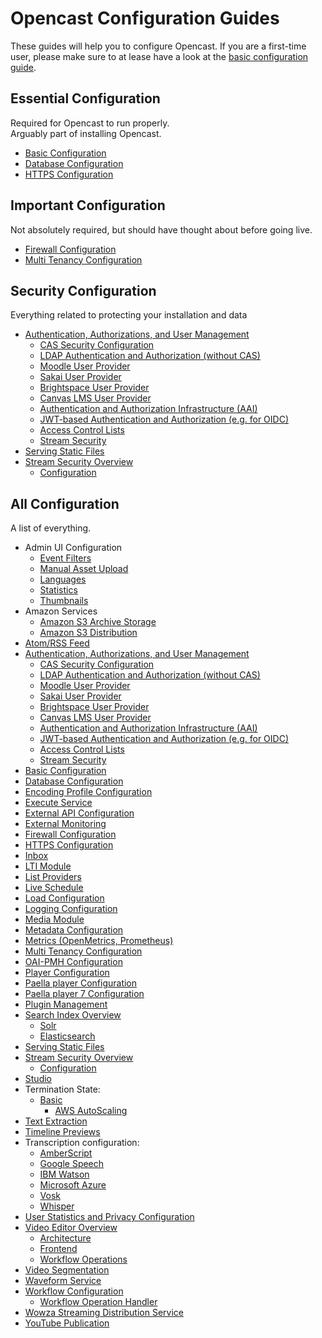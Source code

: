 Opencast Configuration Guides
=============================

These guides will help you to configure Opencast. If you are a first-time user, please make sure to at lease have a look
at the [basic configuration guide](basic.md).


Essential Configuration
-----------------------

Required for Opencast to run properly.  
Arguably part of installing Opencast.

- [Basic Configuration](basic.md)
- [Database Configuration](database.md)
- [HTTPS Configuration](https/index.md)


Important Configuration
-----------------------

Not absolutely required, but should have thought about before going live.

- [Firewall Configuration](firewall.md)
- [Multi Tenancy Configuration](multi.tenancy.md)

Security Configuration
----------------------

Everything related to protecting your installation and data 
- [Authentication, Authorizations, and User Management](security.md)
    - [CAS Security Configuration](security.cas.md)
    - [LDAP Authentication and Authorization (without CAS)](security.ldap.md)
    - [Moodle User Provider](security.user.moodle.md)
    - [Sakai User Provider](security.user.sakai.md)
    - [Brightspace User Provider](security.user.brightspace.md)
    - [Canvas LMS User Provider](security.user.canvas.md)
    - [Authentication and Authorization Infrastructure (AAI)](security.aai.md)
    - [JWT-based Authentication and Authorization (e.g. for OIDC)](security.jwt.md)
    - [Access Control Lists](acl.md)
    - [Stream Security](stream-security/stream-security-config.md)
- [Serving Static Files](serving-static-files.md)
- [Stream Security Overview](stream-security/stream-security-overview.md)
  - [Configuration](stream-security/stream-security-config.md)

All Configuration
---------------------

A list of everything.

- Admin UI Configuration
    - [Event Filters](admin-ui/event-filters.md)
    - [Manual Asset Upload](admin-ui/asset-upload.md)
    - [Languages](admin-ui/languages.md)
    - [Statistics](admin-ui/statistics.md)
    - [Thumbnails](admin-ui/thumbnails.md)
- Amazon Services
    - [Amazon S3 Archive Storage](awss3archive.md)
    - [Amazon S3 Distribution](awss3distribution.md)
- [Atom/RSS Feed](atomrss.md)
- [Authentication, Authorizations, and User Management](security.md)
    - [CAS Security Configuration](security.cas.md)
    - [LDAP Authentication and Authorization (without CAS)](security.ldap.md)
    - [Moodle User Provider](security.user.moodle.md)
    - [Sakai User Provider](security.user.sakai.md)
    - [Brightspace User Provider](security.user.brightspace.md)
    - [Canvas LMS User Provider](security.user.canvas.md)
    - [Authentication and Authorization Infrastructure (AAI)](security.aai.md)
    - [JWT-based Authentication and Authorization (e.g. for OIDC)](security.jwt.md)
    - [Access Control Lists](acl.md)
    - [Stream Security](stream-security/stream-security-config.md)
- [Basic Configuration](basic.md)
- [Database Configuration](database.md)
- [Encoding Profile Configuration](encoding.md)
- [Execute Service](execute.md)
- [External API Configuration](external-api.md)
- [External Monitoring](monitoring.md)
- [Firewall Configuration](firewall.md)
- [HTTPS Configuration](https/index.md)
- [Inbox](inbox.md)
- [LTI Module](ltimodule.md)
- [List Providers](listproviders.md)
- [Live Schedule](liveschedule.md)
- [Load Configuration](load.md)
- [Logging Configuration](log.md)
- [Media Module](mediamodule.configuration.md)
- [Metadata Configuration](metadata.md)
- [Metrics (OpenMetrics, Prometheus)](metrics.md)
- [Multi Tenancy Configuration](multi.tenancy.md)
- [OAI-PMH Configuration](oaipmh.md)
- [Player Configuration](player.configuration.md)
- [Paella player Configuration](paella.player/configuration.md)
- [Paella player 7 Configuration](paella.player7/configuration.md)
- [Plugin Management](plugin-management.md)
- [Search Index Overview](searchindex/index.md)
    - [Solr](searchindex/solr.md)
    - [Elasticsearch](searchindex/elasticsearch.md)
- [Serving Static Files](serving-static-files.md)
- [Stream Security Overview](stream-security/stream-security-overview.md)
    -  [Configuration](stream-security/stream-security-config.md)
- [Studio](studio.md)
- Termination State:
    - [Basic](terminationstate.md)
      - [AWS AutoScaling](terminationstate.aws.autoscaling.md)
- [Text Extraction](textextraction.md)
- [Timeline Previews](timelinepreviews.md)
- Transcription configuration:
    - [AmberScript](configuration/transcription.configuration/amberscripttranscripts.md)
    - [Google Speech](configuration/transcription.configuration/googlespeechtranscripts.md)
    - [IBM Watson](configuration/transcription.configuration/watsontranscripts.md)
    - [Microsoft Azure](configuration/transcription.configuration/microsoftazuretranscripts.md)
    - [Vosk](configuration/transcription.configuration/vosk.md)
    - [Whisper](configuration/transcription.configuration/whisper.md)
- [User Statistics and Privacy Configuration](user-statistics.and.privacy.md)
- [Video Editor Overview](videoeditor.overview.md)
    - [Architecture](videoeditor.architecture.md)
    - [Frontend](videoeditor.frontend.md)
    - [Workflow Operations](videoeditor.workflow-operation.md)
- [Video Segmentation](videosegmentation.md)
- [Waveform Service](waveform.md)
- [Workflow Configuration](workflow.md)
    - [Workflow Operation Handler](../workflowoperationhandlers/index.md)
- [Wowza Streaming Distribution Service](streaming-wowza.md)
- [YouTube Publication](youtubepublication.md)